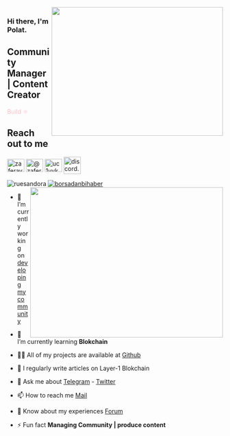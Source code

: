 <img src="https://media.giphy.com/media/RIAOV7vXdehyGB6tIg/giphy.gif" align="right" width="400" height="300">

### Hi there, I'm Polat. 

## Community Manager | Content Creator

<font color="pink">Build :atom_symbol: </font>

## Reach out to me

<a href="https://twitter.com/borsadanbihaber" target="blank"><img align="center" src="https://raw.githubusercontent.com/rahuldkjain/github-profile-readme-generator/master/src/images/icons/Social/twitter.svg" alt="zaferayan" height="30" width="40" /></a>
<a href="https://medium.com/@deliahmey63" target="blank"><img align="center" src="https://raw.githubusercontent.com/rahuldkjain/github-profile-readme-generator/master/src/images/icons/Social/medium.svg" alt="@zaferayan" height="30" width="40" /></a>
<a href="https://www.youtube.com/c/RuesYouTube" target="blank"><img align="center" src="https://raw.githubusercontent.com/rahuldkjain/github-profile-readme-generator/master/src/images/icons/Social/youtube.svg" alt="uc1vykhlufpaoghrwhjikrqg" height="30" width="40" /></a>
<a href="https://discord.gg/discord.gg/ruescommunity" target="blank"><img align="center" src="https://raw.githubusercontent.com/rahuldkjain/github-profile-readme-generator/master/src/images/icons/Social/discord.svg" alt="discord.gg/ruescommunity" height="40" width="40" /></a>
<br />

<p align="left"> <img src="https://komarev.com/ghpvc/?username=ruesandora&label=Profile%20views&color=0e75b6&style=flat" alt="ruesandora" /> <a href="https://twitter.com/borsadanbihaber" target="blank"><img src="https://img.shields.io/twitter/follow/ruesandora0?logo=twitter&style=for-the-badge" alt="borsadanbihaber" /></a> 

<img src="https://github-readme-stats.vercel.app/api?username=polat272&show_icons=true&theme=highcontrast" align="right" width="450" height="350" >

- 🔭 I’m currently working on [developing my community](https://discord.gg/ruescommunity)

- 🌱 I’m currently learning **Blokchain**

- 👨‍💻 All of my projects are available at [Github](https://github.com/polat272?tab=repositories)

- 📝 I regularly write articles on Layer-1 Blokchain

- 💬 Ask me about [Telegram](https://t.me/zemheri12) - [Twitter](https://twitter.com/borsadanbihaber)

- 📫 How to reach me [Mail](https://mail.google.com/mail/u/0/#inbox?compose=CllgCJTHVcJVkcLMLfbTkPjLxzcqNKfFzvCmVfmDWNdKwLbXcNGTLmCvRqksDbFqkThPxPjBNqV)

- 📄 Know about my experiences [Forum](https://forum.rues.info/index.php)

- ⚡ Fun fact **Managing Community | produce content**

